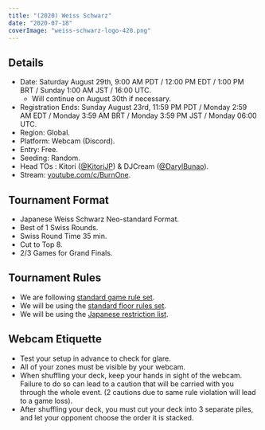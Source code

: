 ```yaml
---
title: "(2020) Weiss Schwarz"
date: "2020-07-18"
coverImage: "weiss-schwarz-logo-420.png"
---
```


## Details

- Date: Saturday August 29th, 9:00 AM PDT / 12:00 PM EDT / 1:00 PM BRT / Sunday 1:00 AM JST / 16:00 UTC.
    - Will continue on August 30th if necessary.
- Registration Ends: Sunday August 23rd, 11:59 PM PDT / Monday 2:59 AM EDT / Monday 3:59 AM BRT / Monday 3:59 PM JST / Monday 06:00 UTC.
- Region: Global.
- Platform: Webcam (Discord).
- Entry: Free.
- Seeding: Random.
- Head TOs : Kitori ([@KitoriJP](https://twitter.com/KitoriJP)) & DJCream ([@DarylBunao](https://twitter.com/darylbunao)).
- Stream: [youtube.com/c/BurnOne](https://www.youtube.com/c/BurnOne).

## Tournament Format

- Japanese Weiss Schwarz Neo-standard Format.
- Best of 1 Swiss Rounds.
- Swiss Round Time 35 min.
- Cut to Top 8.
- 2/3 Games for Grand Finals.

## Tournament Rules

- We are following [standard game rule set](https://en.ws-tcg.com/wp/wp-content/uploads/WS_English_Edition_Comprehensive_Rules_v2.04_20200228.pdf).
- We will be using the [standard floor rules set](https://en.bushiroad.com/wp/wp-content/uploads/Bushiroad_Floor_Rules_112.pdf).
- We will be using the [Japanese restriction list](https://www.heartofthecards.com/ws/deckbuilding.html).

## Webcam Etiquette

- Test your setup in advance to check for glare.
- All of your zones must be visible by your webcam.
- When shuffling your deck, keep your hands in sight of the webcam. Failure to do so can lead to a caution that will be carried with you through the whole event. (2 cautions due to same rule violation will lead to a game loss).
- After shuffling your deck, you must cut your deck into 3 separate piles, and let your opponent choose the order it is stacked.
